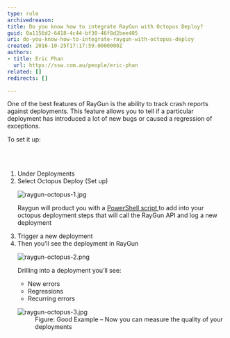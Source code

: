 ```yaml
---
type: rule
archivedreason: 
title: Do you know how to integrate RayGun with Octopus Deploy?
guid: 0a1156d2-6418-4c44-bf30-46f8d2bee405
uri: do-you-know-how-to-integrate-raygun-with-octopus-deploy
created: 2016-10-25T17:17:59.0000000Z
authors:
- title: Eric Phan
  url: https://ssw.com.au/people/eric-phan
related: []
redirects: []

---
```



<p>One of the best features of RayGun is the ability to track crash reports against deployments. This feature allows you to tell if a particular deployment has introduced a lot of new bugs or caused a regression of exceptions.&#160;​<br></p><p>To set it up&#58;​<br></p>
<br><excerpt class='endintro'></excerpt><br>
<ol><li>Under Deployments<br></li><li>Select Octopus Deploy (Set up)<br> 
      <dl class="image"><dt> <img src="/PublishingImages/raygun-octopus-1.jpg" alt="raygun-octopus-1.jpg" /> </dt></dl><p>Raygun will product you with a <a href="https&#58;//raygun.com/docs/deployments/octopus-deploy" target="_blank">PowerShell script </a> to add into your octopus deployment steps that will call the RayGun API and log a new deployment</p></li><li>Trigger a new deployment</li><li>Then you’ll see the deployment in RayGun<br>
   <dl class="image"><dt><img src="/PublishingImages/raygun-octopus-2.png" alt="raygun-octopus-2.png" /></dt></dl><p>Drilling into a deployment you’ll see&#58;</p><ul><li>New errors</li><li>Regressions</li><li>Recurring errors</li></ul><dl class="goodImage"><dt> <img src="/PublishingImages/raygun-octopus-3.jpg" alt="raygun-octopus-3.jpg" /> </dt><dd>Figure&#58; Good Example – Now you can measure the quality of your deployments <br></dd> </dl></li></ol>



